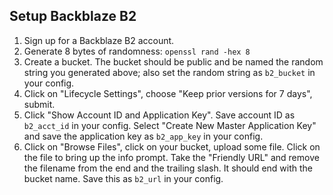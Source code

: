 Setup Backblaze B2
------------------

1. Sign up for a Backblaze B2 account.
2. Generate 8 bytes of randomness: `openssl rand -hex 8`
3. Create a bucket. The bucket should be public and be named the random
   string you generated above; also set the random string as `b2_bucket` in
   your config.
4. Click on "Lifecycle Settings", choose "Keep prior versions for 7 days",
   submit.
5. Click "Show Account ID and Application Key". Save account ID as
   `b2_acct_id` in your config. Select "Create New Master Application Key"
   and save the application key as `b2_app_key` in your config.
6. Click on "Browse Files", click on your bucket, upload some file. Click on
   the file to bring up the info prompt. Take the "Friendly URL" and remove
   the filename from the end and the trailing slash. It should end with the
   bucket name. Save this as `b2_url` in your config.
